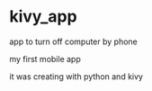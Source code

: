 # kivy_app
app to turn off computer by phone

my first mobile app 

it was creating with python and kivy
